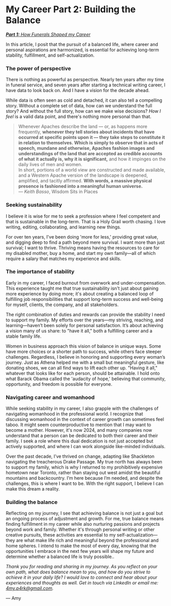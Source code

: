 # My Career Part 2: Building the Balance
_[**Part 1:** How Funerals Shaped my Career](https://sixswordstudio.github.io/how-funerals-shaped-my-career)_

In this article, I posit that the pursuit of a balanced life, where career and personal aspirations are harmonized, is essential for achieving long-term stability, fulfillment, and self-actualization.

### The power of perspective

There is nothing as powerful as perspective. Nearly ten years after my time in funeral service, and seven years after starting a technical writing career, I have data to look back on. And I have a vision for the decade ahead.

While data is often seen as cold and detached, it can also tell a compelling story. Without a complete set of data, how can we understand the full story? And without the full story, how can we make wise decisions? _How I feel_ is a valid data point, and there's nothing more personal than that. 

> Whenever Apaches describe the land — or, as happens more frequently, **whenever they tell stories about incidents that have occurred at specific points upon it — they take steps to constitute it in relation to themselves. Which is simply to observe that in acts of speech, mundane and otherwise, Apaches fashion images and understandings of the land that are accepted as credible accounts of what it actually is, why it is significant,** and how it impinges on the daily lives of men and women.   
> In short, portions of a world view are constructed and made available, and a Western Apache version of the landscape is deepened, amplified, and tacitly affirmed. **With words, a massive physical presence is fashioned into a meaningful human universe.**  
— _Keith Basso_, Wisdom Sits in Places

### Seeking sustainability

I believe it is wise for me to seek a profession where I feel competent and that is sustainable in the long-term. That is a Holy Grail worth chasing. I love writing, editing, collaborating, and learning new things. 

For over ten years, I've been doing 'more for less,' providing great value, and digging deep to find a path beyond mere survival. I want more than just survival; I want to thrive. Thriving means having the resources to care for my disabled mother, buy a home, and start my own family—all of which require a salary that matches my experience and skills.

### The importance of stability
Early in my career, I faced burnout from overwork and under-compensation. This experience taught me that true sustainability isn't just about gaining more experience by doing more; it's about creating a balanced loop of fulfilling job responsibilities that support long-term success and well-being for myself, clients, the company, and all stakeholders. 

The right combination of duties and rewards can provide the stability I need to support my family. My efforts over the years—my striving, reaching, and learning—haven’t been solely for personal satisfaction. It’s about achieving a vision many of us share: to "have it all," both a fulfilling career and a stable family life.

Women in business approach this vision of balance in unique ways. Some have more choices or a shorter path to success, while others face steeper challenges. Regardless, I believe in honoring and supporting every woman’s journey. Just as Athena helped me with a small but meaningful gesture, like donating shoes, we can all find ways to lift each other up. "Having it all," whatever that looks like for each person, should be attainable. I hold onto what Barack Obama called the 'audacity of hope,' believing that community, opportunity, and freedom is possible for everyone.

### Navigating career and womanhood
While seeking stability in my career, I also grapple with the challenges of navigating womanhood in the professional world. I recognize that discussing womanhood in the context of career growth can sometimes feel taboo. It might seem counterproductive to mention that I may want to become a mother. However, it's now 2024, and many companies now understand that a person can be dedicated to both their career and their family. I seek a role where this dual dedication is not just accepted but actively supported, and where I can work alongside like-minded individuals.

Over the past decade, I’ve thrived on change, adapting like Shackleton navigating the treacherous Drake Passage. My true north has always been to support my family, which is why I returned to my prohibitively expensive hometown near Toronto, rather than staying out west amidst the beautiful mountains and backcountry. I’m here because I’m needed, and despite the challenges, this is where I want to be. With the right support, I believe I can make this dream a reality.

### Building the balance
Reflecting on my journey, I see that achieving balance is not just a goal but an ongoing process of adjustment and growth. For me, true balance means finding fulfillment in my career while also nurturing passions and projects beyond work and family. Whether it's through personal writing or other creative pursuits, these activities are essential to my self-actualization—they are what make life rich and meaningful beyond the professional and home spheres. I intend to make the most of every day, knowing that the opportunities I embrace in the next few years will shape my future and determine whether a balanced life is truly possible..

_Thank you for reading and sharing in my journey. As you reflect on your own path, what does balance mean to you, and how do you strive to achieve it in your daily life? I would love to connect and hear about your experiences and thoughts as well. Get in touch via LinkedIn or email me: 4my.p4rk@gmail.com._

— Amy